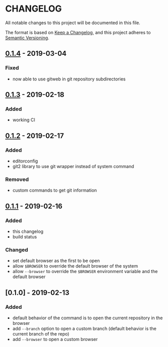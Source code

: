 # CHANGELOG

All notable changes to this project will be documented in this file.

The format is based on [Keep a Changelog](https://keepachangelog.com/en/1.0.0/),
and this project adheres to [Semantic Versioning](https://semver.org/spec/v2.0.0.html).

## [0.1.4] - 2019-03-04

### Fixed

- now able to use gitweb in git repository subdirectories

## [0.1.3] - 2019-02-18

### Added

-   working CI

## [0.1.2] - 2019-02-17

### Added

- editorconfig
- git2 library to use git wrapper instead of system command

### Removed

- custom commands to get git information

## [0.1.1] - 2019-02-16

### Added

- this changelog
- build status

### Changed

- set default browser as the first to be open
- allow `$BROWSER` to override the default browser of the system
- allow `--browser` to override the `$BROWSER` environment variable and the default browser

## [0.1.0] - 2019-02-13

### Added

- default behavior of the command is to open the current repository in the browser
- add `--branch` option to open a custom branch (default behavior is the current branch of the repo)
- add `--browser` to open a custom browser

[0.1.4]: https://github.com/yoannfleurydev/gitweb/compare/v0.1.3...v0.1.4
[0.1.3]: https://github.com/yoannfleurydev/gitweb/compare/v0.1.2...v0.1.3
[0.1.2]: https://github.com/yoannfleurydev/gitweb/compare/v0.1.1...v0.1.2
[0.1.1]: https://github.com/yoannfleurydev/gitweb/compare/v0.1.0...v0.1.1
